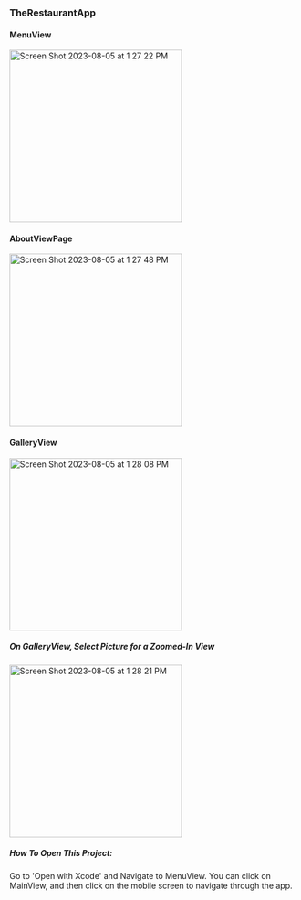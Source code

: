 ### TheRestaurantApp

#### MenuView
<img width="302" alt="Screen Shot 2023-08-05 at 1 27 22 PM" src="https://github.com/nsb229/TheRestaurantApp/assets/126029768/b77be581-a38c-4fb9-9c5d-e22210b449be">

#### AboutViewPage
<img width="302" alt="Screen Shot 2023-08-05 at 1 27 48 PM" src="https://github.com/nsb229/TheRestaurantApp/assets/126029768/117a39c3-c134-404d-be74-7404645d0daf">

#### GalleryView
<img width="302" alt="Screen Shot 2023-08-05 at 1 28 08 PM" src="https://github.com/nsb229/TheRestaurantApp/assets/126029768/b130d37a-e01d-4d27-a671-08d143f3f1de">

##### On GalleryView, Select Picture for a Zoomed-In View
<img width="302" alt="Screen Shot 2023-08-05 at 1 28 21 PM" src="https://github.com/nsb229/TheRestaurantApp/assets/126029768/62eb59c1-d41b-4566-82b0-6f2a05875f59">

##### How To Open This Project:
Go to 'Open with Xcode' and Navigate to MenuView. You can click on MainView, and then click on the mobile screen to navigate through the app. 
